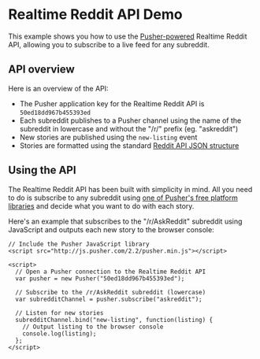 # Realtime Reddit API Demo

This example shows you how to use the [Pusher-powered](http://pusher.com) Realtime Reddit API, allowing you to subscribe to a live feed for any subreddit.


## API overview

Here is an overview of the API:

- The Pusher application key for the Realtime Reddit API is `50ed18dd967b455393ed`
- Each subreddit publishes to a Pusher channel using the name of the subreddit in lowercase and without the "/r/" prefix (eg. "askreddit")
- New stories are published using the `new-listing` event
- Stories are formatted using the standard [Reddit API JSON structure](https://github.com/reddit/reddit/wiki/JSON#link-implements-votable--created)


## Using the API

The Realtime Reddit API has been built with simplicity in mind. All you need to do is subscribe to any subreddit using [one of Pusher's free platform libraries](http://pusher.com/docs/libraries) and decide what you want to do with each story.

Here's an example that subscribes to the "/r/AskReddit" subreddit using JavaScript and outputs each new story to the browser console:

```
// Include the Pusher JavaScript library
<script src="http://js.pusher.com/2.2/pusher.min.js"></script>

<script>
  // Open a Pusher connection to the Realtime Reddit API
  var pusher = new Pusher("50ed18dd967b455393ed");

  // Subscribe to the /r/AskReddit subreddit (lowercase)
  var subredditChannel = pusher.subscribe("askreddit");

  // Listen for new stories
  subredditChannel.bind("new-listing", function(listing) {
    // Output listing to the browser console
    console.log(listing);
  };
</script>
```